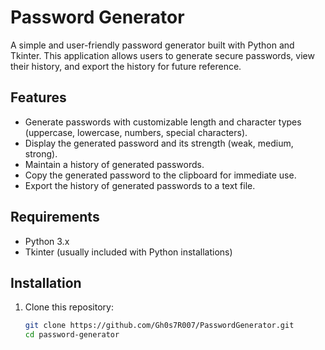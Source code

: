 # Password Generator

A simple and user-friendly password generator built with Python and Tkinter. This application allows users to generate secure passwords, view their history, and export the history for future reference.

## Features

- Generate passwords with customizable length and character types (uppercase, lowercase, numbers, special characters).
- Display the generated password and its strength (weak, medium, strong).
- Maintain a history of generated passwords.
- Copy the generated password to the clipboard for immediate use.
- Export the history of generated passwords to a text file.

## Requirements

- Python 3.x
- Tkinter (usually included with Python installations)

## Installation

1. Clone this repository:
   ```bash
   git clone https://github.com/Gh0s7R007/PasswordGenerator.git
   cd password-generator
